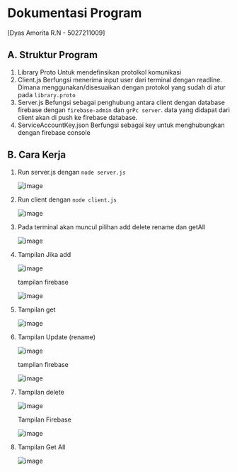 # Dokumentasi Program

[Dyas Amorita R.N - 5027211009]

## A. Struktur Program

1. Library Proto
   Untuk mendefinsikan protolkol komunikasi
2. Client.js
   Berfungsi menerima input user dari terminal dengan readline. Dimana menggunakan/disesuaikan dengan protokol yang sudah di atur pada `library.proto`
3. Server.js
   Befungsi sebagai penghubung antara client dengan database firebase dengan `firebase-admin` dan `grPc server`. data yang didapat dari client akan di push ke firebase database.
4. ServiceAccountKey.json
   Berfungsi sebagai key untuk menghubungkan dengan firebase console

## B. Cara Kerja

1. Run server.js dengan `node server.js`

   ![image](https://user-images.githubusercontent.com/107184933/230273307-3b0850bf-99fd-4f18-9712-afab93e5acdc.png)

2. Run client dengan `node client.js`

   ![image](https://user-images.githubusercontent.com/107184933/230273455-c056bf63-44b1-49d2-9537-17dceb24f8cf.png)

3. Pada terminal akan muncul pilihan add delete rename dan getAll

   ![image](https://user-images.githubusercontent.com/107184933/230273587-10a9b0ef-8f94-43cc-9afd-b15af553ccd5.png)

4. Tampilan Jika add

   ![image](https://user-images.githubusercontent.com/107184933/230273719-a6231e35-2c7a-4063-a8b4-92949e32878a.png)

   tampilan firebase

   ![image](https://user-images.githubusercontent.com/107184933/230273846-b65502ce-246f-492d-8815-aa0057265cd2.png)

5. Tampilan get

   ![image](https://user-images.githubusercontent.com/107184933/230273940-274609df-0b4a-451d-a90e-8dc298b499a8.png)

6. Tampilan Update (rename)

   ![image](https://user-images.githubusercontent.com/107184933/230274071-bd693156-bf80-42d9-9643-74a117f865f6.png)

   tampilan firebase

   ![image](https://user-images.githubusercontent.com/107184933/230274142-e3888cea-344b-41fb-95d5-16686f9fd148.png)

7. Tampilan delete

   ![image](https://user-images.githubusercontent.com/107184933/230274420-b6e19907-9e49-4a4a-b1f6-d230d32f0637.png)

   Tampilan Firebase

   ![image](https://user-images.githubusercontent.com/107184933/230274505-0154f6b3-75da-474f-b33d-02fa4461062f.png)

8. Tampilan Get All

   ![image](https://user-images.githubusercontent.com/107184933/230274684-a8299a29-e1d0-4c22-a114-4db2f158d755.png)

